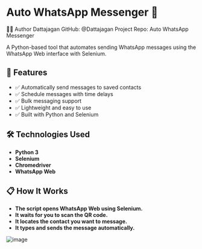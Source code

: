 # Auto WhatsApp Messenger 🚀

🙋‍♂️ Author
Dattajagan
GitHub: @Dattajagan
Project Repo: Auto WhatsApp Messenger

A Python-based tool that automates sending WhatsApp messages using the WhatsApp Web interface with Selenium.

## 📌 Features

- ✅ Automatically send messages to saved contacts
- ✅ Schedule messages with time delays
- ✅ Bulk messaging support
- ✅ Lightweight and easy to use
- ✅ Built with Python and Selenium

## 🛠️ Technologies Used

- **Python 3**
- **Selenium**
- **Chromedriver**
- **WhatsApp Web**

## 📋 How It Works
- **The script opens WhatsApp Web using Selenium.**
- **It waits for you to scan the QR code.**
- **It locates the contact you want to message.**
- **It types and sends the message automatically.**

![image](https://github.com/user-attachments/assets/da2246c6-4671-4e9e-96f3-83b164edcce6)

